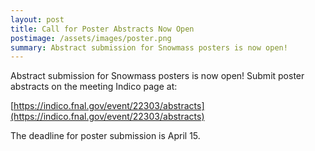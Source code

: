 ```yaml
---
layout: post
title: Call for Poster Abstracts Now Open
postimage: /assets/images/poster.png
summary: Abstract submission for Snowmass posters is now open!
---
```



Abstract submission for Snowmass posters is now open! Submit poster abstracts on
the meeting Indico page at:

[https://indico.fnal.gov/event/22303/abstracts](https://indico.fnal.gov/event/22303/abstracts)

The deadline for poster submission is April 15.
